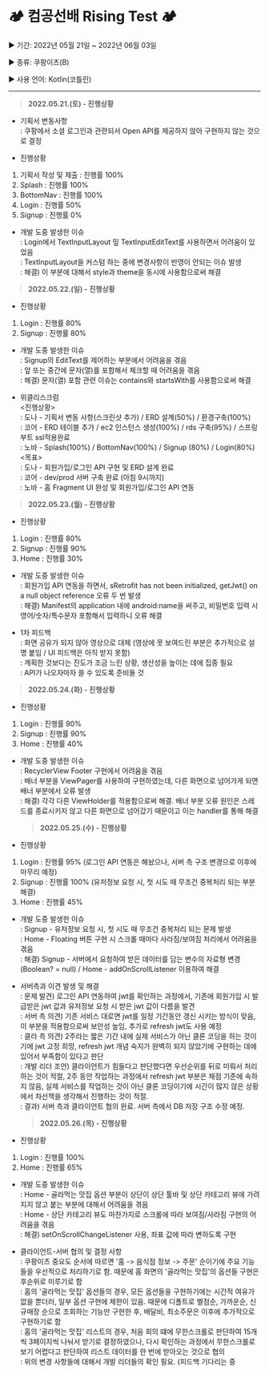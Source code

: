 # 🏕 컴공선배 Rising Test 🏕
   
▶︎ 기간: 2022년 05월 21일 ~ 2022년 06월 03일  
   
▶︎ 종류: 쿠팡이츠(B)  
   
▶︎ 사용 언어: Kotlin(코틀린)  
   
---
  
   
>**2022.05.21.(토) - 진행상황**
- 기획서 변동사항   
: 쿠팡에서 소셜 로그인과 관련되서 Open API를 제공하지 않아 구현하지 않는 것으로 결정
   
- 진행상황
1) 기획서 작성 및 제출 : 진행률 100%
2) Splash : 진행률 100%
3) BottomNav : 진행률 100%
4) Login : 진행률 50%
5) Signup : 진행률 0%
   
- 개발 도중 발생한 이슈   
: Login에서 TextInputLayout 밒 TextInputEditText를 사용하면서 어려움이 있었음   
: TextInputLayout을 커스텀 하는 중에 변경사항이 반영이 안되는 이슈 발생   
: 해결) 이 부분에 대해서 style과 theme을 동시에 사용함으로써 해결   
   
   
>**2022.05.22.(일) - 진행상황**
   
- 진행상황
1) Login : 진행률 80%
2) Signup : 진행률 80%
   
- 개발 도중 발생한 이슈   
: Signup의 EditText를 제어하는 부분에서 어려움을 겪음   
: 앞 또는 중간에 문자(열)를 포함해서 체크할 때 어려움을 겪음   
: 해결) 문자(열) 포함 관련 이슈는 contains와 startsWith를 사용함으로써 해결   
   
- 위클리스크럼    
<진행상황>   
: 도나 - 기획서 변동 사항(스크린샷 추가) / ERD 설계(50%) / 환경구축(100%)   
: 코어 - ERD 테이블 추가 / ec2 인스턴스 생성(100%) / rds 구축(95%) / 스프링부트 ssl적용완료   
: 노바 - Splash(100%) / BottomNav(100%) / Signup (80%) / Login(80%)   
<목표>   
: 도나 - 회원가입/로그인 API 구현 및 ERD 설계 완료   
: 코어 - dev/prod 서버 구축 완료 (아침 9시까지)   
: 노바 - 홈 Fragment UI 완성 및 회원가입/로그인 API 연동   
   
   
>**2022.05.23.(월) - 진행상황**
   
- 진행상황
1) Login : 진행률 80%
2) Signup : 진행률 90%
3) Home : 진행률 30%
   
- 개발 도중 발생한 이슈   
: 회원가입 API 연동을 하면서, sRetrofit has not been initialized, getJwt() on a null object reference 오류 두 번 발생   
: 해결) Manifest의 application 내에 android:name을 써주고, 비밀번호 입력 시 영어/숫자/특수문자 포함해서 입력하니 오류 해결  
   
- 1차 피드백   
: 화면 공유가 되지 않아 영상으로 대체 (영상에 못 보여드린 부분은 추가적으로 설명 붙임 / UI 피드백은 아직 받지 못함)   
: 계획한 것보다는 진도가 조금 느린 상황, 생산성을 높이는 데에 집중 필요   
: API가 나오자마자 쓸 수 있도록 준비둘 것   
   
   
>**2022.05.24.(화) - 진행상황**
   
- 진행상황
1) Login : 진행률 90%
2) Signup : 진행률 90%
3) Home : 진행률 40%
   
- 개발 도중 발생한 이슈   
: RecyclerView Footer 구현에서 어려움을 겪음   
: 배너 부분을 ViewPager를 사용하여 구현하였는데, 다른 화면으로 넘어가게 되면 배너 부분에서 오류 발생   
: 해결) 각각 다른 ViewHolder를 적용함으로써 해결. 배너 부분 오류 원인은 스레드를 종료시키지 않고 다른 화면으로 넘어갔기 때문이고 이는 handler를 통해 해결   
   
   
   >**2022.05.25.(수) - 진행상황**
   
- 진행상황
1) Login : 진행률 95% (로그인 API 연동은 해놨으나, 서버 측 구조 변경으로 이후에 마무리 예정)
2) Signup : 진행률 100% (유저정보 요청 시, 첫 시도 때 무조건 중복처리 되는 부분 해결)
3) Home : 진행률 45%
   
- 개발 도중 발생한 이슈   
: Signup - 유저정보 요청 시, 첫 시도 때 무조건 중복처리 되는 문제 발생   
: Home - Floating 버튼 구현 시 스크롤 때마다 사라짐/보여짐 처리에서 어려움을 겪음   
: 해결) Signup - 서버에서 요청하여 받은 데이터를 담는 변수의 자료형 변경(Boolean? = null) / Home - addOnScrollListener 이용하여 해결   
   
- 서버측과 이견 발생 및 해결   
: 문제 발견) 로그인 API 연동하여 jwt를 확인하는 과정에서, 기존에 회원가입 시 발급받은 jwt 값과 유저정보 요청 시 받은 jwt 값이 다름을 발견   
: 서버 측 의견) 기존 서비스 대로면 jwt를 일정 기간동안 갱신 시키는 방식이 맞음, 이 부분을 적용함으로써 보안성 높임, 추가로 refresh jwt도 사용 예정   
: 클라 측 의견) 2주라는 짧은 기간 내에 실제 서비스가 아닌 클론 코딩을 하는 것이기에 jwt 고정 희망, refresh jwt 개념 숙지가 완벽히 되지 않았기에 구현하는 데에 있어서 부족함이 있다고 판단   
: 개발 리더 조언) 클라이언트가 힘들다고 판단했다면 우선순위를 뒤로 미뤄서 처리하는 것이 적절, 2주 동안 작업하는 과정에서 refresh jwt 부분은 채점 기준에 속하지 않음, 실제 서비스를 작업하는 것이 아닌 클론 코딩이기에 시간이 많지 않은 상황에서 차선책을 생각해서 진행하는 것이 적절.   
: 결과) 서버 측과 클라이언트 협의 완료. 서버 측에서 DB 저장 구조 수정 예정.   
   
   
   >**2022.05.26.(목) - 진행상황**
   
- 진행상황
1) Login : 진행률 100%
3) Home : 진행률 65%
   
- 개발 도중 발생한 이슈   
: Home - 골라먹는 맛집 옵션 부분이 상단이 상단 툴바 및 상단 카테고리 뷰에 가려지지 않고 붙는 부분에 대해서 어려움을 겪음   
: Home - 상단 카테고리 뷰도 마찬가지로 스크롤에 따라 보여짐/사라짐 구현의 어려움을 겪음   
: 해결) setOnScrollChangeListener 사용, 좌표 값에 따라 변하도록 구현   
    
- 클라이언트-서버 협의 및 결정 사항   
: 쿠팡이츠 중요도 순서에 따르면 '홈 -> 음식점 정보 -> 주문' 순이기에 주요 기능들을 우선적으로 처리하기로 함. 때문에 홈 화면의 '골라먹는 맛집'의 옵션들 구현은 후순위로 미루기로 함   
: 홈의 '골라먹는 맛집' 옵션들의 경우, 모든 옵션들을 구현하기에는 시간적 여유가 없을 뿐더러, 일부 옵션 구현에 제한이 있음. 때문에 디폴트로 별점순, 가까운순, 신규매장 순으로 조회하는 기능만 구현한 후, 배달비, 최소주문은 이후에 추가적으로 구현하기로 함   
: 홈의 '골라먹는 맛집' 리스트의 경우, 처음 회의 떄에 무한스크롤로 판단하여 15개씩 3페이지씩 나눠서 받기로 결정하였으나, 다시 확인하는 과정에서 무한스크롤로 보기 어렵다고 판단하여 리스트 데이터를 한 번에 받아오는 것으로 협의   
: 위의 변경 사항들에 대해서 개발 리더들의 확인 필요. (피드백 기다리는 중   
   
   
